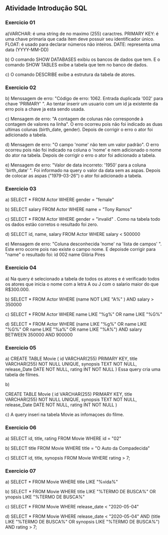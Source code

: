 ## Atividade Introdução SQL

### Exercicio 01

a)VARCHAR: é uma string de no maximo (255) caractres.
PRIMARY KEY: é uma chave primaria que cada item deve possuir seu identificador único.
FLOAT: é usado para declarar números não inteiros.
DATE: representa uma data (YYYY-MM-DD)

b) O comando SHOW DATABASES exibiu os bancos de dados que tem. E o comando SHOW TABLES exibe a tabela que tem no banco de dados.

c) O comando DESCRIBE exibe a estrutura da tabela de atores.

### Exercicio 02

b) Menssagem de erro: "Código de erro: 1062. Entrada duplicada '002' para chave 'PRIMARY' ". Ao tentar inserir um usuario com um id ja existente da erro pois a chave ja esta sendo usada. 

c) Mensagem de erro: "A contagem de colunas não corresponde à contagem de valores na linha". O erro ocorreu pois não foi indicado as duas ultimas colunas (birth_date, gender). Depois de corrigir o erro o ator foi adicionado a tabela.

d) Mensagem de erro: "O campo 'nome' não tem um valor padrão". O erro ocorreu pois não foi indicado na coluna o 'nome' e nem adicionado o nome do ator na tabela. Depois de corrigir o erro o ator foi adicionado a tabela.

e) Mensagem de erro: "Valor de data incorreto: '1950' para a coluna 'birth_date' ". Foi informado na query o valor da data sem as aspas. Depois de colocar as aspas ("1979-03-26") o ator foi adicionado a tabela.

### Exercicio 03

a) SELECT * FROM Actor WHERE gender = "female"

b) SELECT salary FROM Actor WHERE name = "Tony Ramos" 

c) SELECT * FROM Actor WHERE gender = "invalid" . Como na tabela todo os dados estão corretos o resultado foi zero.

d) SELECT id, name, salary FROM Actor WHERE salary < 500000

e) Mensagem de erro: "Coluna desconhecida 'nome' na 'lista de campos' ". Este erro ocorre pois nao existe o campo nome. E depoisde corrigir para "name" o resultado foi: id 002 name Glória Pires

### Exercicio 04

a) Na query é selecionado a tabela de todos os atores e é verificado todos os atores que inicia o nome com a letra A ou J com o salario maior do que R$300.000.

b) SELECT * FROM Actor
WHERE (name NOT LIKE "A%" ) AND salary > 350000

c) SELECT * FROM Actor 
WHERE name LIKE "%g%" OR name LIKE "%G%"

d) SELECT * FROM Actor
WHERE
(name LIKE "%g%" OR name LIKE "%G%" OR name LIKE "%a%" OR name LIKE "%A%")
AND salary BETWEEN 350000 AND 900000

### Exercicio 05

a)
CREATE TABLE Movie (
		id VARCHAR(255) PRIMARY KEY,
    title VARCHAR(255) NOT NULL UNIQUE,
    synopsis TEXT NOT NULL,
    release_Date DATE NOT NULL,
    rating INT NOT NULL
)
Essa query cria uma tabela de filmes.

b)

CREATE TABLE Movie (
		id VARCHAR(255) PRIMARY KEY,
    title VARCHAR(255) NOT NULL UNIQUE,
    synopsis TEXT NOT NULL,
    release_Date DATE NOT NULL,
    rating INT NOT NULL
)

c) A query inseri na tabela Movie as infomaçoes do filme.

### Exercicio 06

a) SELECT id, title, rating FROM Movie WHERE id = "02"

b) SELECT title FROM Movie WHERE title = "O Auto da Compadecida"

c) SELECT id, title, synopsis FROM Movie WHERE rating > 7;

### Exercicio 07

a) SELECT * FROM Movie WHERE title LIKE "%vida%"

b) SELECT * FROM Movie WHERE title LIKE "%TERMO DE BUSCA%" OR ynopsis LIKE "%TERMO DE BUSCA%"

c) SELECT * FROM Movie WHERE release_date < "2020-05-04"

d) SELECT * FROM Movie WHERE release_date < "2020-05-04" AND  (title LIKE "%TERMO DE BUSCA%" OR synopsis LIKE "%TERMO DE BUSCA%") AND rating > 7;